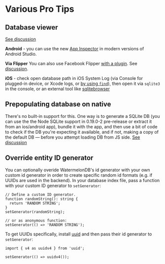 # Various Pro Tips

## Database viewer

[See discussion](https://github.com/Nozbe/WatermelonDB/issues/710)

**Android** - you can use the new [App Inspector](https://medium.com/androiddevelopers/database-inspector-9e91aa265316) in modern versions of Android Studio.

**Via Flipper** You can also use Facebook Flipper [with a plugin](https://github.com/panz3r/react-native-flipper-databases#readme). See [discussion](https://github.com/Nozbe/WatermelonDB/issues/653).

**iOS** - check open database path in iOS System Log (via Console for plugged-in device, or Xcode logs, or [by using `find`](https://github.com/Nozbe/WatermelonDB/issues/710#issuecomment-776255654)), then open it via `sqlite3` in the console, or an external tool like [sqlitebrowser](https://sqlitebrowser.org)

## Prepopulating database on native

There's no built-in support for this. One way is to generate a SQLite DB (you can use the the Node SQLite support in 0.19.0-2 pre-release or extract it from an ios/android app), bundle it with the app, and then use a bit of code to check if the DB you're expecting it available, and if not, making a copy of the default DB — before you attempt loading DB from JS side. [See discussion](https://github.com/Nozbe/WatermelonDB/issues/774#issuecomment-667981361)

## Override entity ID generator

You can optionally overide WatermelonDB's id generator with your own custom id generator in order to create specific random id formats (e.g. if UUIDs are used in the backend). In your database index file, pass a function with your custom ID generator to `setGenerator`:
```
// Define a custom ID generator.
function randomString(): string {
  return 'RANDOM STRING';
}
setGenerator(randomString);

// or as anonymous function:
setGenerator(() => 'RANDOM STRING');
```
To get UUIDs specifically, install [uuid](https://github.com/uuidjs/uuid) and then pass their id generator to `setGenerator`:
```
import { v4 as uuidv4 } from 'uuid';

setGenerator(() => uuidv4());
```
